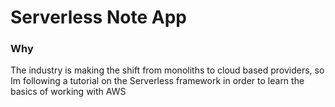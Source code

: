 # Serverless Note App

### Why

The industry is making the shift from monoliths to cloud based providers, so Im following a tutorial on the Serverless framework in order to learn the basics of working with AWS